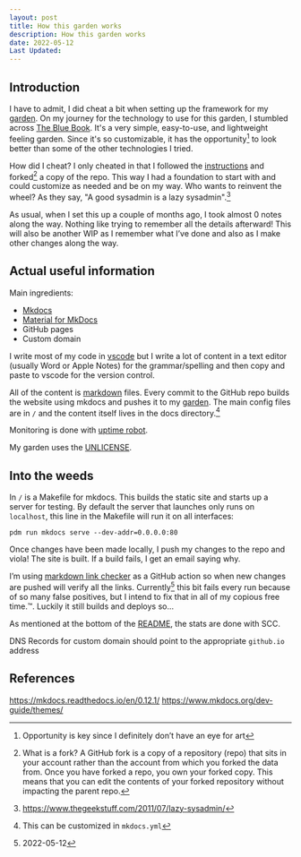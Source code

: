 ```yaml
---
layout: post
title: How this garden works
description: How this garden works
date: 2022-05-12
Last Updated: 
---
```

## Introduction
I have to admit, I did cheat a bit when setting up the framework for my [garden](/).  On my journey for the technology to use for this garden, I stumbled across [The Blue Book](https://lyz-code.github.io/blue-book). It's a very simple, easy-to-use, and lightweight feeling garden.  Since it's so customizable, it has the opportunity[^1] to look better than some of the other technologies I tried. 

How did I cheat?  I only cheated in that I followed the [instructions]( https://lyz-code.github.io/blue-book/#make-your-own-digital-garden) and forked[^2] a copy of the repo.  This way I had a foundation to start with and could customize as needed and be on my way.  Who wants to reinvent the wheel?  As they say, "A good sysadmin is a lazy sysadmin".[^3] 

As usual, when I set this up a couple of months ago, I took almost 0 notes along the way.  Nothing like trying to remember all the details afterward!  This will also be another WIP as I remember what I’ve done and also as I make other changes along the way. 

## Actual useful information
Main ingredients:

* [Mkdocs](https://www.mkdocs.org/)
* [Material for MkDocs](https://squidfunk.github.io/mkdocs-material/)
* GitHub pages 
* Custom domain

I write most of my code in [vscode]( https://code.visualstudio.com/) but I write a lot of content in a text editor (usually Word or Apple Notes) for the grammar/spelling and then copy and paste to vscode for the version control.  

All of the content is [markdown](https://en.wikipedia.org/wiki/Markdown) files.  Every commit to the GitHub repo builds the website using mkdocs and pushes it to my [garden](/).  The main config files are in `/` and the content itself lives in the docs directory.[^4]  

Monitoring is done with [uptime robot](https://uptimerobot.com/).

My garden uses the [UNLICENSE](https://unlicense.org/).

## Into the weeds
In `/` is a Makefile for mkdocs.  This builds the static site and starts up a server for testing.  By default the server that launches only runs on `localhost`, this line in the Makefile will run it on all interfaces:
```
pdm run mkdocs serve --dev-addr=0.0.0.0:80
```
Once changes have been made locally, I push my changes to the repo and viola!  The site is built.  If a build fails, I get an email saying why.  

I’m using [markdown link checker](https://github.com/gaurav-nelson/github-action-markdown-link-check) as a GitHub action so when new changes are pushed will verify all the links.  Currently[^5] this bit fails every run because of so many false positives, but I intend to fix that in all of my copious free time.™.  Luckily it still builds and deploys so…

As mentioned at the bottom of the [README](/), the stats are done with SCC.

DNS Records for custom domain should point to the appropriate `github.io` address

[^1]: Opportunity is key since I definitely don’t have an eye for art
[^2]: What is a fork? A GitHub fork is a copy of a repository (repo) that sits in your account rather than the account from which you forked the data from. Once you have forked a repo, you own your forked copy. This means that you can edit the contents of your forked repository without impacting the parent repo.
[^3]: https://www.thegeekstuff.com/2011/07/lazy-sysadmin/
[^4]: This can be customized in `mkdocs.yml`
[^5]: 2022-05-12

## References
https://mkdocs.readthedocs.io/en/0.12.1/
https://www.mkdocs.org/dev-guide/themes/

